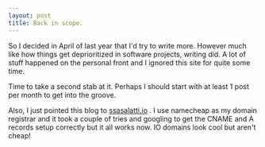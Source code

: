 ```yaml
---
layout: post
title: Back in scope.
---
```

So I decided in April of last year that I'd try to write more. However much like how things get deprioritized in software projects, writing did. A lot of stuff happened on the personal front and I ignored this site for quite some time. 

Time to take a second stab at it. Perhaps I should start with at least 1 post per month to get into the groove. 

Also, I just pointed this blog to [ssasalatti.io](http://sasalatti.io) . I use namecheap as my domain registrar and it took a couple of tries and googling to get the CNAME and A records setup correctly but it all works now. IO domains look cool but aren't cheap!

